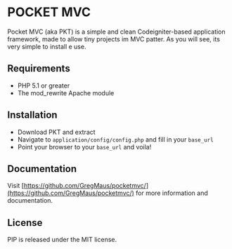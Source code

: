 # POCKET MVC

Pocket MVC (aka PKT) is a simple and clean Codeigniter-based application framework, made to allow tiny projects im MVC patter.
As you will see, its very simple to install e use.


## Requirements

* PHP 5.1 or greater
* The mod_rewrite Apache module

## Installation

* Download PKT and extract
* Navigate to `application/config/config.php` and fill in your `base_url`
* Point your browser to your `base_url` and voila! 

## Documentation

Visit [https://github.com/GregMaus/pocketmvc/](https://github.com/GregMaus/pocketmvc/) for more information and documentation.

## License

PIP is released under the MIT license.
